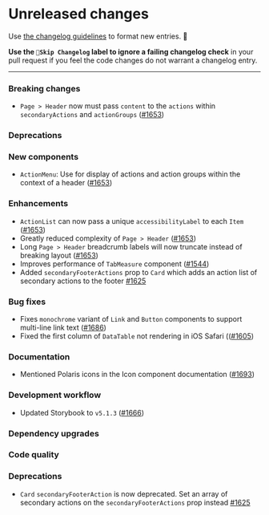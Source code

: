 # Unreleased changes

Use [the changelog guidelines](https://git.io/polaris-changelog-guidelines) to format new entries. 💜

**Use the `🤖Skip Changelog` label to ignore a failing changelog check** in your pull request if you feel the code changes do not warrant a changelog entry.

---

### Breaking changes

- `Page > Header` now must pass `content` to the `actions` within `secondaryActions` and `actionGroups` ([#1653](https://github.com/Shopify/polaris-react/pull/1653))

### Deprecations

### New components

- `ActionMenu`: Use for display of actions and action groups within the context of a header ([#1653](https://github.com/Shopify/polaris-react/pull/1653))

### Enhancements

- `ActionList` can now pass a unique `accessibilityLabel` to each `Item` ([#1653](https://github.com/Shopify/polaris-react/pull/1653))
- Greatly reduced complexity of `Page > Header` ([#1653](https://github.com/Shopify/polaris-react/pull/1653))
- Long `Page > Header` breadcrumb labels will now truncate instead of breaking layout ([#1653](https://github.com/Shopify/polaris-react/pull/1653))
- Improves performance of `TabMeasure` component ([#1544](https://github.com/Shopify/polaris-react/pull/1544))
- Added `secondaryFooterActions` prop to `Card` which adds an action list of secondary actions to the footer [#1625](https://github.com/Shopify/polaris-react/pull/1625)

### Bug fixes

- Fixes `monochrome` variant of `Link` and `Button` components to support multi-line link text ([#1686](https://github.com/Shopify/polaris-react/pull/1686))
- Fixed the first column of `DataTable` not rendering in iOS Safari (([#1605](https://github.com/Shopify/polaris-react/pull/1605))

### Documentation

- Mentioned Polaris icons in the Icon component documentation ([#1693](https://github.com/Shopify/polaris-react/pull/1693))

### Development workflow

- Updated Storybook to `v5.1.3` ([#1666](https://github.com/Shopify/polaris-react/pull/1666))

### Dependency upgrades

### Code quality

### Deprecations

- `Card` `secondaryFooterAction` is now deprecated. Set an array of secondary actions on the `secondaryFooterActions` prop instead [#1625](https://github.com/Shopify/polaris-react/pull/1625)
